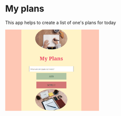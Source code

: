 <h1>My plans</h1>
<p>This app helps to create a list of one's plans for today</p>
<img src="appOne.png" width="300px">
